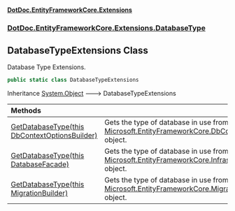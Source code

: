 #### [DotDoc\.EntityFrameworkCore\.Extensions](Home 'Home')
### [DotDoc\.EntityFrameworkCore\.Extensions\.DatabaseType](DotDoc.EntityFrameworkCore.Extensions.DatabaseType 'DotDoc\.EntityFrameworkCore\.Extensions\.DatabaseType')

## DatabaseTypeExtensions Class

Database Type Extensions\.

```csharp
public static class DatabaseTypeExtensions
```

Inheritance [System\.Object](https://learn.microsoft.com/en-us/dotnet/api/system.object 'System\.Object') &#129106; DatabaseTypeExtensions

| Methods | |
| :--- | :--- |
| [GetDatabaseType\(this DbContextOptionsBuilder\)](DatabaseTypeExtensions.GetDatabaseType#DotDoc.EntityFrameworkCore.Extensions.DatabaseType.DatabaseTypeExtensions.GetDatabaseType(thisMicrosoft.EntityFrameworkCore.DbContextOptionsBuilder) 'DotDoc\.EntityFrameworkCore\.Extensions\.DatabaseType\.DatabaseTypeExtensions\.GetDatabaseType\(this Microsoft\.EntityFrameworkCore\.DbContextOptionsBuilder\)') | Gets the type of database in use from a [Microsoft\.EntityFrameworkCore\.DbContextOptionsBuilder](https://learn.microsoft.com/en-us/dotnet/api/microsoft.entityframeworkcore.dbcontextoptionsbuilder 'Microsoft\.EntityFrameworkCore\.DbContextOptionsBuilder') object\. |
| [GetDatabaseType\(this DatabaseFacade\)](DatabaseTypeExtensions.GetDatabaseType#DotDoc.EntityFrameworkCore.Extensions.DatabaseType.DatabaseTypeExtensions.GetDatabaseType(thisMicrosoft.EntityFrameworkCore.Infrastructure.DatabaseFacade) 'DotDoc\.EntityFrameworkCore\.Extensions\.DatabaseType\.DatabaseTypeExtensions\.GetDatabaseType\(this Microsoft\.EntityFrameworkCore\.Infrastructure\.DatabaseFacade\)') | Gets the type of database in use from a [Microsoft\.EntityFrameworkCore\.Infrastructure\.DatabaseFacade](https://learn.microsoft.com/en-us/dotnet/api/microsoft.entityframeworkcore.infrastructure.databasefacade 'Microsoft\.EntityFrameworkCore\.Infrastructure\.DatabaseFacade') object\. |
| [GetDatabaseType\(this MigrationBuilder\)](DatabaseTypeExtensions.GetDatabaseType#DotDoc.EntityFrameworkCore.Extensions.DatabaseType.DatabaseTypeExtensions.GetDatabaseType(thisMicrosoft.EntityFrameworkCore.Migrations.MigrationBuilder) 'DotDoc\.EntityFrameworkCore\.Extensions\.DatabaseType\.DatabaseTypeExtensions\.GetDatabaseType\(this Microsoft\.EntityFrameworkCore\.Migrations\.MigrationBuilder\)') | Gets the type of database in use from a [Microsoft\.EntityFrameworkCore\.Migrations\.MigrationBuilder](https://learn.microsoft.com/en-us/dotnet/api/microsoft.entityframeworkcore.migrations.migrationbuilder 'Microsoft\.EntityFrameworkCore\.Migrations\.MigrationBuilder') object\. |
